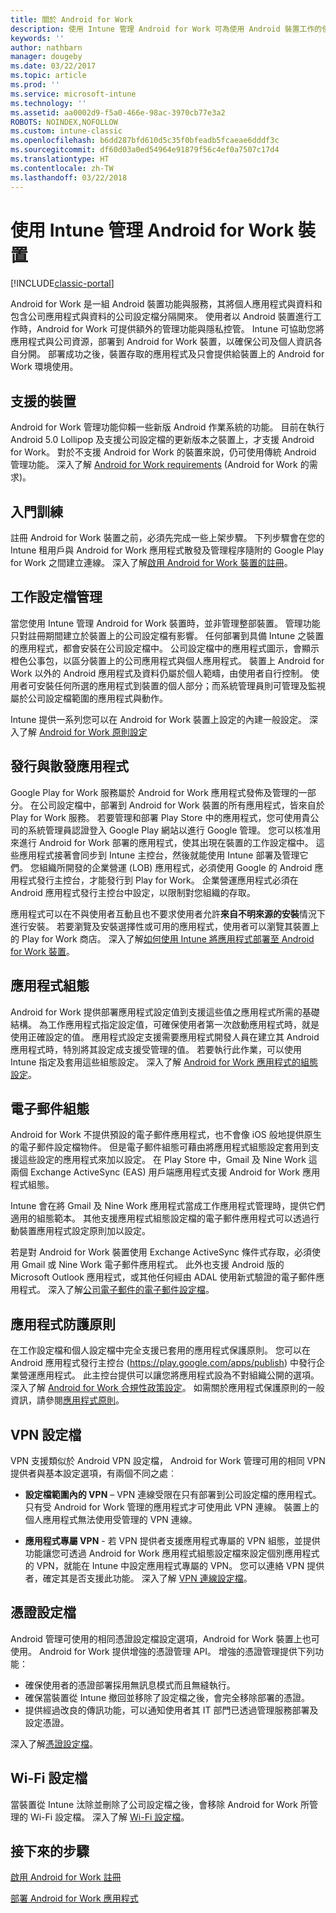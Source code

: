 ```yaml
---
title: 關於 Android for Work
description: 使用 Intune 管理 Android for Work 可為使用 Android 裝置工作的使用者，提供額外的管理功能與隱私權。
keywords: ''
author: nathbarn
manager: dougeby
ms.date: 03/22/2017
ms.topic: article
ms.prod: ''
ms.service: microsoft-intune
ms.technology: ''
ms.assetid: aa0002d9-f5a0-466e-98ac-3970cb77e3a2
ROBOTS: NOINDEX,NOFOLLOW
ms.custom: intune-classic
ms.openlocfilehash: b6dd287bfd610d5c35f0bfeadb5fcaeae6dddf3c
ms.sourcegitcommit: df60d03a0ed54964e91879f56c4ef0a7507c17d4
ms.translationtype: HT
ms.contentlocale: zh-TW
ms.lasthandoff: 03/22/2018
---
```

# <a name="manage-android-for-work-devices-with-intune"></a>使用 Intune 管理 Android for Work 裝置

[!INCLUDE[classic-portal](../includes/classic-portal.md)]

Android for Work 是一組 Android 裝置功能與服務，其將個人應用程式與資料和包含公司應用程式與資料的公司設定檔分隔開來。 使用者以 Android 裝置進行工作時，Android for Work 可提供額外的管理功能與隱私控管。 Intune 可協助您將應用程式與公司資源，部署到 Android for Work 裝置，以確保公司及個人資訊各自分開。 部署成功之後，裝置存取的應用程式及只會提供給裝置上的 Android for Work 環境使用。

## <a name="supported-devices"></a>支援的裝置

Android for Work 管理功能仰賴一些新版 Android 作業系統的功能。 目前在執行 Android 5.0 Lollipop 及支援公司設定檔的更新版本之裝置上，才支援 Android for Work。 對於不支援 Android for Work 的裝置來說，仍可使用傳統 Android 管理功能。 深入了解 [Android for Work requirements](https://support.google.com/work/android/answer/6174145?hl=en&ref_topic=6151012) (Android for Work 的需求)。

## <a name="onboarding"></a>入門訓練

註冊 Android for Work 裝置之前，必須先完成一些上架步驟。 下列步驟會在您的 Intune 租用戶與 Android for Work 應用程式散發及管理程序隨附的 Google Play for Work 之間建立連線。 深入了解[啟用 Android for Work 裝置的註冊](/intune-classic/deploy-use/set-up-android-for-work)。

## <a name="work-profile-management"></a>工作設定檔管理

當您使用 Intune 管理 Android for Work 裝置時，並非管理整部裝置。 管理功能只對註冊期間建立於裝置上的公司設定檔有影響。 任何部署到具備 Intune 之裝置的應用程式，都會安裝在公司設定檔中。 公司設定檔中的應用程式圖示，會顯示橙色公事包，以區分裝置上的公司應用程式與個人應用程式。 裝置上 Android for Work 以外的 Android 應用程式及資料仍屬於個人範疇，由使用者自行控制。 使用者可安裝任何所選的應用程式到裝置的個人部分；而系統管理員則可管理及監視屬於公司設定檔範圍的應用程式與動作。

Intune 提供一系列您可以在 Android for Work 裝置上設定的內建一般設定。 深入了解 [Android for Work 原則設定](android-for-work-policy-settings-in-microsoft-intune.md)

## <a name="app-publishing-and-distribution"></a>發行與散發應用程式

Google Play for Work 服務屬於 Android for Work 應用程式發佈及管理的一部分。 在公司設定檔中，部署到 Android for Work 裝置的所有應用程式，皆來自於 Play for Work 服務。 若要管理和部署 Play Store 中的應用程式，您可使用貴公司的系統管理員認證登入 Google Play 網站以進行 Google 管理。 您可以核准用來進行 Android for Work 部署的應用程式，使其出現在裝置的工作設定檔中。 這些應用程式接著會同步到 Intune 主控台，然後就能使用 Intune 部署及管理它們。 您組織所開發的企業營運 (LOB) 應用程式，必須使用 Google 的 Android 應用程式發行主控台，才能發行到 Play for Work。 企業營運應用程式必須在 Android 應用程式發行主控台中設定，以限制對您組織的存取。

應用程式可以在不與使用者互動且也不要求使用者允許**來自不明來源的安裝**情況下進行安裝。 若要瀏覽及安裝選擇性或可用的應用程式，使用者可以瀏覽其裝置上的 Play for Work 商店。 深入了解[如何使用 Intune 將應用程式部署至 Android for Work 裝置](/intune-classic/deploy-use/android-for-work-apps)。

## <a name="app-configuration"></a>應用程式組態

Android for Work 提供部署應用程式設定值到支援這些值之應用程式所需的基礎結構。 為工作應用程式指定設定值，可確保使用者第一次啟動應用程式時，就是使用正確設定的值。 應用程式設定支援需要應用程式開發人員在建立其 Android 應用程式時，特別將其設定成支援受管理的值。 若要執行此作業，可以使用 Intune 指定及套用這些組態設定。 深入了解 [Android for Work 應用程式的組態設定](afw-app-configuration-policy.md)。

## <a name="email-configuration"></a>電子郵件組態

Android for Work 不提供預設的電子郵件應用程式，也不會像 iOS 般地提供原生的電子郵件設定檔物件。 但是電子郵件組態可藉由將應用程式組態設定套用到支援這些設定的應用程式來加以設定。 在 Play Store 中，Gmail 及 Nine Work 這兩個 Exchange ActiveSync (EAS) 用戶端應用程式支援 Android for Work 應用程式組態。

Intune 會在將 Gmail 及 Nine Work 應用程式當成工作應用程式管理時，提供它們適用的組態範本。 其他支援應用程式組態設定檔的電子郵件應用程式可以透過行動裝置應用程式設定原則加以設定。

若是對 Android for Work 裝置使用 Exchange ActiveSync 條件式存取，必須使用 Gmail 或 Nine Work 電子郵件應用程式。 此外也支援 Android 版的 Microsoft Outlook 應用程式，或其他任何經由 ADAL 使用新式驗證的電子郵件應用程式。 深入了解[公司電子郵件的電子郵件設定檔](configure-access-to-corporate-email-using-email-profiles-with-microsoft-intune.md)。

## <a name="app-protection-policies"></a>應用程式防護原則

在工作設定檔和個人設定檔中完全支援已套用的應用程式保護原則。 您可以在 Android 應用程式發行主控台 (https://play.google.com/apps/publish) 中發行企業營運應用程式。 此主控台提供可以讓您將應用程式設為不對組織公開的選項。 深入了解 [Android for Work 合規性政策設定](afw-compliance-policy-settings-in-microsoft-intune.md)。 如需關於應用程式保護原則的一般資訊，請參閱[應用程式原則](protect-app-data-using-mobile-app-management-policies-with-microsoft-intune.md)。

## <a name="vpn-profiles"></a>VPN 設定檔

VPN 支援類似於 Android VPN 設定檔， Android for Work 管理可用的相同 VPN 提供者與基本設定選項，有兩個不同之處︰

-  **設定檔範圍內的 VPN** – VPN 連線受限在只有部署到公司設定檔的應用程式。 只有受 Android for Work 管理的應用程式才可使用此 VPN 連線。 裝置上的個人應用程式無法使用受管理的 VPN 連線。

-  **應用程式專屬 VPN** - 若 VPN 提供者支援應用程式專屬的 VPN 組態，並提供功能讓您可透過 Android for Work 應用程式組態設定檔來設定個別應用程式的 VPN，就能在 Intune 中設定應用程式專屬的 VPN。 您可以連絡 VPN 提供者，確定其是否支援此功能。 深入了解 [VPN 連線設定檔](vpn-connections-in-microsoft-intune.md)。

## <a name="certificate-profiles"></a>憑證設定檔

Android 管理可使用的相同憑證設定檔設定選項，Android for Work 裝置上也可使用。 Android for Work 提供增強的憑證管理 API。 增強的憑證管理提供下列功能：

- 確保使用者的憑證部署採用無訊息模式而且無縫執行。
-  確保當裝置從 Intune 撤回並移除了設定檔之後，會完全移除部署的憑證。
-  提供經過改良的傳訊功能，可以通知使用者其 IT 部門已透過管理服務部署及設定憑證。

深入了解[憑證設定檔](secure-resource-access-with-certificate-profiles.md)。

## <a name="wi-fi-profiles"></a>Wi-Fi 設定檔

當裝置從 Intune 汰除並刪除了公司設定檔之後，會移除 Android for Work 所管理的 Wi-Fi 設定檔。 深入了解 [Wi-Fi 設定檔](wi-fi-connections-in-microsoft-intune.md)。

## <a name="next-steps"></a>接下來的步驟
[啟用 Android for Work 註冊](/intune-classic/deploy-use/set-up-android-for-work)

[部署 Android for Work 應用程式](/intune-classic/deploy-use/android-for-work-apps)
